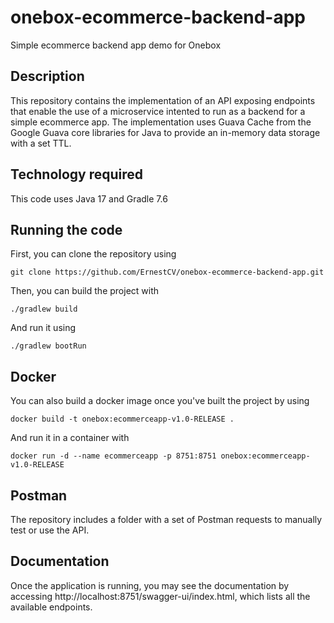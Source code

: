 # onebox-ecommerce-backend-app
Simple ecommerce backend app demo for Onebox

## Description

This repository contains the implementation of an API exposing endpoints that enable the use of a microservice intented to run as a backend for a simple ecommerce app. The implementation uses Guava Cache from the Google Guava core libraries for Java to provide an in-memory data storage with a set TTL.

## Technology required 

This code uses Java 17 and Gradle 7.6

## Running the code

First, you can clone the repository using

```
git clone https://github.com/ErnestCV/onebox-ecommerce-backend-app.git
```

Then, you can build the project with 

```
./gradlew build
```

And run it using

```
./gradlew bootRun
```

## Docker

You can also build a docker image once you've built the project by using

```
docker build -t onebox:ecommerceapp-v1.0-RELEASE .   
```

And run it in a container with

```
docker run -d --name ecommerceapp -p 8751:8751 onebox:ecommerceapp-v1.0-RELEASE   
```

## Postman

The repository includes a folder with a set of Postman requests to manually test or use the API.

## Documentation

Once the application is running, you may see the documentation by accessing http://localhost:8751/swagger-ui/index.html, which lists all the available endpoints.
